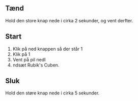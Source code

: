 ## Tænd
Hold den store knap nede i cirka 2 sekunder, og vent derfter.

## Start
1. Klik på ned knappen så der står 1
2. Klik på 1
3. Vent på pil nedI
4. ndsæt Rubik's Cuben.

## Sluk
Hold den støre knap nede i cirka 5 sekunder.
